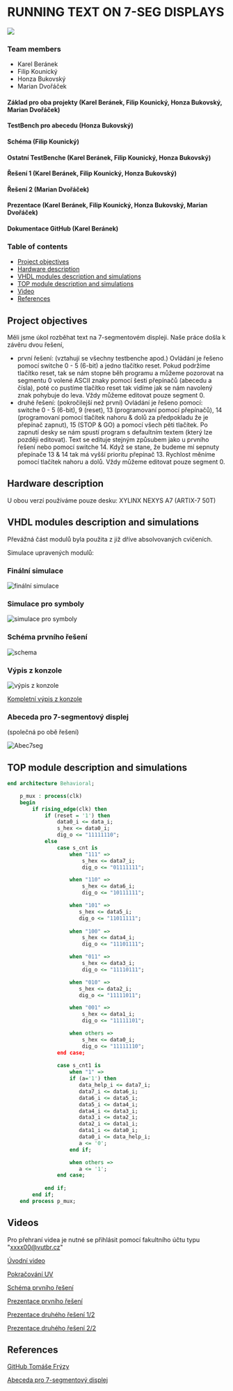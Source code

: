 # RUNNING TEXT ON 7-SEG DISPLAYS 

![](images/img.png)

### Team members

* Karel Beránek
* Filip Kounický
* Honza Bukovský
* Marian Dvořáček

#### Základ pro oba projekty (Karel Beránek, Filip Kounický, Honza Bukovský, Marian Dvořáček)
#### TestBench pro abecedu (Honza Bukovský)
#### Schéma (Filip Kounický)
#### Ostatní TestBenche (Karel Beránek, Filip Kounický, Honza Bukovský)
#### Řešení 1 (Karel Beránek, Filip Kounický, Honza Bukovský)
#### Řešení 2 (Marian Dvořáček)
#### Prezentace (Karel Beránek, Filip Kounický, Honza Bukovský, Marian Dvořáček)
#### Dokumentace GitHub (Karel Beránek)

### Table of contents

* [Project objectives](#objectives)
* [Hardware description](#hardware)
* [VHDL modules description and simulations](#modules)
* [TOP module description and simulations](#top)
* [Video](#video)
* [References](#references)

<a name="objectives"></a>

## Project objectives

Měli jsme úkol rozběhat text na 7-segmentovém displeji. Naše práce došla k závěru dvou řešení, 
* první řešení: (vztahují se všechny testbenche apod.) Ovládání je řešeno pomocí switche 0 - 5 (6-bit) a jedno tlačítko reset. Pokud podržíme tlačítko reset, tak se nám stopne běh programu a můžeme pozorovat na segmentu 0 volené ASCII znaky pomocí šesti přepínačů (abecedu a čísla), poté co pustíme tlačítko reset tak vidíme jak se nám navolený znak pohybuje do leva. Vždy můžeme editovat pouze segment 0.
* druhé řešení: (pokročilejší než první) Ovládání je řešeno pomocí: switche 0 - 5 (6-bit), 9 (reset), 13 (programovaní pomocí přepínačů), 14 (programovaní pomocí tlačítek nahoru & dolů za předpokladu že je přepínač zapnut), 15 (STOP & GO) a pomocí všech pěti tlačítek. Po zapnutí desky se nám spustí program s defaultním textem (který lze později editovat). Text se edituje stejným způsubem jako u prvního řešení nebo pomocí switche 14. Když se stane, že budeme mí sepnuty přepínače 13 & 14 tak má vyšší prioritu přepínač 13. Rychlost měníme pomocí tlačítek nahoru a dolů. Vždy můžeme editovat pouze segment 0.

<a name="hardware"></a>

## Hardware description

U obou verzí používáme pouze desku: XYLINX NEXYS A7 (ARTIX-7 50T)

<a name="modules"></a>

## VHDL modules description and simulations

Převážná část modulů byla použita z již dříve absolvovaných cvičeních.

Simulace upravených modulů:
### Finální simulace
![finální simulace](images/sim.PNG)

### Simulace pro symboly
![simulace pro symboly](images/Screenshot%20(1).png)

### Schéma prvního řešení
![schema](images/DE1Projekt.png)

### Výpis z konzole
![výpis z konzole](images/Screenshot%202022-04-20%20142912.png)

[Kompletní výpis z konzole](vypis.txt)

### Abeceda pro 7-segmentový displej
(společná po obě řešení)

![Abec7seg](images/7segAlphabet.png)

<a name="top"></a>

## TOP module description and simulations


```vhdl
end architecture Behavioral;

    p_mux : process(clk)
    begin
        if rising_edge(clk) then
            if (reset = '1') then
                data0_i <= data_i;
                s_hex <= data0_i;
                dig_o <= "11111110";
            else
                case s_cnt is
                    when "111" =>
                        s_hex <= data7_i;
                        dig_o <= "01111111";

                    when "110" =>
                        s_hex <= data6_i;
                        dig_o <= "10111111";

                    when "101" =>
                       s_hex <= data5_i;
                       dig_o <= "11011111";
                       
                    when "100" =>
                        s_hex <= data4_i;
                        dig_o <= "11101111";

                    when "011" =>
                        s_hex <= data3_i;
                        dig_o <= "11110111";

                    when "010" =>
                       s_hex <= data2_i;
                       dig_o <= "11111011";

                    when "001" =>
                        s_hex <= data1_i;
                        dig_o <= "11111101";

                    when others =>
                        s_hex <= data0_i;
                        dig_o <= "11111110";
                end case;
                
                case s_cnt1 is
                    when "1" =>
                    if (a='1') then
                       data_help_i <= data7_i;
                       data7_i <= data6_i;
                       data6_i <= data5_i;
                       data5_i <= data4_i;
                       data4_i <= data3_i;
                       data3_i <= data2_i;
                       data2_i <= data1_i;
                       data1_i <= data0_i;
                       data0_i <= data_help_i;
                       a <= '0';
                    end if;

                    when others =>
                       a <= '1';                      
                end case; 
                
            end if;
        end if;
    end process p_mux;

```


<a name="video"></a>

## Videos

Pro přehraní videa je nutné se přihlásit pomocí fakultního účtu typu "xxxx00@vutbr.cz"

[Úvodní video](https://drive.google.com/file/d/1-LChVKkGhKZEPk7eCUmlcEoUhYBx0-dx/view?usp=sharing)

[Pokračování UV](https://drive.google.com/file/d/1-O4ApQPPwvTY1AVCqF3fFxzsLIKYnDrD/view?usp=sharing)

[Schéma prvního řešení](https://drive.google.com/file/d/1-8eZ3m0fxgZPiXu0mg25xYZDpbvsBzfI/view?usp=sharing)

[Prezentace prvního řešení](https://drive.google.com/file/d/1-6MO5--xOwYgJWC3FrRB-GvysRRTKJ96/view?usp=sharing)

[Prezentace druhého řešení 1/2](https://drive.google.com/file/d/1-9oV91fKzjT1_Yi1m0T_N84viRxAm2VW/view?usp=sharing)

[Prezentace druhého řešení 2/2](https://drive.google.com/file/d/1-IdiSv18BQvJziKw8wlxH7499bNzLLxV/view?usp=sharing)

<a name="references"></a>

## References

[GitHub Tomáše Frýzy](https://github.com/tomas-fryza/digital-electronics-1)

[Abeceda pro 7-segmentový displej](https://www.google.com/url?sa=i&url=https%3A%2F%2Fwww.avrfreaks.net%2Fforum%2Fatmel-studio-7-7-segment-display-code-help&psig=AOvVaw13xJjc6fvRvp7L_0X9eaH4&ust=1651752406772000&source=images&cd=vfe&ved=0CAkQjRxqFwoTCKj3ka3nxfcCFQAAAAAdAAAAABAE)
